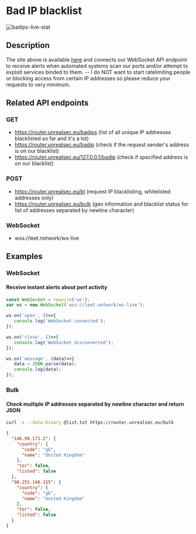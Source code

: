 # Bad IP blacklist
![badips-live-stat](https://i.ibb.co/r6FD9jt/image.png)

## Description
The site above is available [here](https://leet.network/badips) 
and connects our WebSocket API endpoint to receive alerts when 
automated systems scan our ports and/or attempt to exploit services binded to them.
-- I do NOT want to start ratelimiting people or blocking access from certain IP addresses so please reduce your requests to very minimum.

## Related API endpoints
### GET
- https://router.unrealsec.eu/badips (list of all unique IP addresses blacklisted so far and it's a lot)
- https://router.unrealsec.eu/badip (check if the request sender's address is on our blacklist)
- https://router.unrealsec.eu/127.0.0.1/badip (check if specified address is on our blacklist)
### POST
- https://router.unrealsec.eu/bl (request IP blacklisting, whitelisted addresses only)
- https://router.unrealsec.eu/bulk (geo information and blacklist status for list of addresses separated by newline character)
### WebSocket
- wss://leet.network/ws-live

## Examples
### WebSocket
#### Receive instant alerts about port activity
```javascript
const WebSocket = require('ws');
var ws = new WebSocket('wss://leet.network/ws-live');

ws.on('open', ()=>{
   console.log('WebSocket connected');
});

ws.on('close', ()=>{
   console.log('WebSocket disconnected');
});

ws.on('message', (data)=>{
   data = JSON.parse(data);
   console.log(data);
});
```
### Bulk
#### Check multiple IP addresses separated by newline character and return JSON
```bash
curl -s --data-binary @list.txt https://router.unrealsec.eu/bulk
```
```json
{
  "146.90.171.2": {
    "country": {
      "code": "gb",
      "name": "United Kingdom"
    },
    "tor": false,
    "listed": false
  },
  "90.255.146.115": {
    "country": {
      "code": "gb",
      "name": "United Kingdom"
    },
    "tor": false,
    "listed": false
  }
}
```
